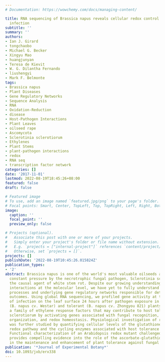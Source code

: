 ```yaml
---
# Documentation: https://wowchemy.com/docs/managing-content/

title: RNA sequencing of Brassica napus reveals cellular redox control of Sclerotinia
  infection
subtitle: ''
summary: ''
authors:
- Ian J. Girard
- tongchaobo
- Michael G. Becker
- Xingyu Mao
- huangjunyan
- Teresa de Kievit
- W. G. Dilantha Fernando
- liushengyi
- Mark F. Belmonte
tags:
- Brassica napus
- Plant Diseases
- Gene Regulatory Networks
- Sequence Analysis
- RNA
- Oxidation-Reduction
- disease
- Host-Pathogen Interactions
- Plant Leaves
- oilseed rape
- Ascomycota
- Sclerotinia sclerotiorum
- Ethylenes
- Plant Stems
- plant-pathogen interactions
- redox
- RNA seq
- transcription factor network
categories: []
date: '2017-11-01'
lastmod: 2022-08-19T18:45:26+08:00
featured: false
draft: false

# Featured image
# To use, add an image named `featured.jpg/png` to your page's folder.
# Focal points: Smart, Center, TopLeft, Top, TopRight, Left, Right, BottomLeft, Bottom, BottomRight.
image:
  caption: ''
  focal_point: ''
  preview_only: false

# Projects (optional).
#   Associate this post with one or more of your projects.
#   Simply enter your project's folder or file name without extension.
#   E.g. `projects = ["internal-project"]` references `content/project/deep-learning/index.md`.
#   Otherwise, set `projects = []`.
projects: []
publishDate: '2022-08-19T10:45:26.015824Z'
publication_types:
- '2'
abstract: Brassica napus is one of the world's most valuable oilseeds and is under
  constant pressure by the necrotrophic fungal pathogen, Sclerotinia sclerotiorum,
  the causal agent of white stem rot. Despite our growing understanding of host pathogen
  interactions at the molecular level, we have yet to fully understand the biological
  processes and underlying gene regulatory networks responsible for determining disease
  outcomes. Using global RNA sequencing, we profiled gene activity at the first point
  of infection on the leaf surface 24 hours after pathogen exposure in susceptible
  (B. napus cv. Westar) and tolerant (B. napus cv. Zhongyou 821) plants. We identified
  a family of ethylene response factors that may contribute to host tolerance to S.
  sclerotiorum by activating genes associated with fungal recognition, subcellular
  organization, and redox homeostasis. Physiological investigation of redox homeostasis
  was further studied by quantifying cellular levels of the glutathione and ascorbate
  redox pathway and the cycling enzymes associated with host tolerance to S. sclerotiorum.
  Functional characterization of an Arabidopsis redox mutant challenged with the fungus
  provides compelling evidence into the role of the ascorbate-glutathione redox hub
  in the maintenance and enhancement of plant tolerance against fungal pathogens.
publication: '*Journal of Experimental Botany*'
doi: 10.1093/jxb/erx338
---
```

